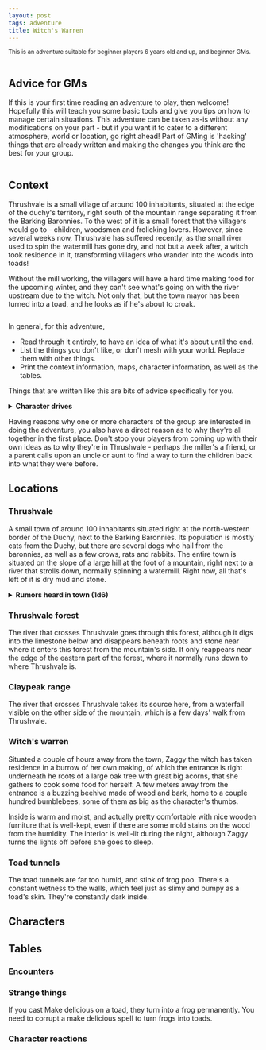 ```yaml
---
layout: post
tags: adventure
title: Witch's Warren
---
```

<small>This is an adventure suitable for beginner players 6 years old and up, and beginner GMs.</small>

<div class="row">
<div class="column">
  
## Advice for GMs
If this is your first time reading an adventure to play, then welcome! Hopefully this will teach you some basic tools and give you tips on how to manage certain situations. This adventure can be taken as-is without any modifications on your part - but if you want it to cater to a different atmosphere, world or location, go right ahead! Part of GMing is 'hacking' things that are already written and making the changes you think are the best for your group.

</div>
<div class="column">
  
## Context
Thrushvale is a small village of around 100 inhabitants, situated at the edge of the duchy's territory, right south of the mountain range separating it from the Barking Baronnies. To the west of it is a small forest that the villagers would go to - children, woodsmen and frolicking lovers. However, since several weeks now, Thrushvale has suffered recently, as the small river used to spin the watermill has gone dry, and not but a week after, a witch took residence in it, transforming villagers who wander into the woods into toads!

Without the mill working, the villagers will have a hard time making food for the upcoming winter, and they can't see what's going on with the river upstream due to the witch. Not only that, but the town mayor has been turned into a toad, and he looks as if he's about to croak. 

</div>
</div>



In general, for this adventure,
*  Read through it entirely, to have an idea of what it's about until the end.
*  List the things you don't like, or don't mesh with your world. Replace them with other things.
*  Print the context information, maps, character information, as well as the tables.

<blockquotegm><p>Things that are written like this are bits of advice specifically for you.</p></blockquotegm>



<details markdown="1">
<summary><b>Character drives</b></summary>
Here are some reasons why the different factions could take an interest in Thrushvale's predicament:
  
*  <b>Cats:</b> when the mayor left for the forest, he brought with him his shiny golden pendant. When he came back, he didn't have it anymore - it was surely taken by the witch, and you can go grab it for yourself.
*  <b>Dogs:</b> the dog barons sent you to help the farmers of Thrushvale, who are too far into the wilds of the duchy to be adequately helped.
*  <b>Crows:</b> the fireflies called upon the Firefly Accord to send you to investigate the forest, as they're too scared to venture in after the disappearance of the last scouting force sent there.
*  <b>Rabbits:</b> these are all new people to meet, and there's surely an interesting story to tell after you deal with whatever's going on here.
*  <b>Rats:</b> by helping the villagers of Thrushvale, you also show that the Tabby duke is an inadequate protector of their own lands.
*  <b>Moles:</b> other moles have determined that the dried-up river is an artesian well - now that it's dry, this could be an opportunity to explore its galleries underground once the danger is cleared.
*  <b>Boars:</b> the bugs of Thrushvale forest have all but disappeared. Investigate what is going on and put a stop to it.

</details>

<blockquotegm>

<p>Having reasons why one or more characters of the group are interested in doing the adventure, you also have a direct reason as to why they're all together in the first place. Don't stop your players from coming up with their own ideas as to why they're in Thrushvale - perhaps the miller's a friend, or a parent calls upon an uncle or aunt to find a way to turn the children back into what they were before.</p>

</blockquotegm>

## Locations

### Thrushvale
A small town of around 100 inhabitants situated right at the north-western border of the Duchy, next to the Barking Baronnies. Its population is mostly cats from the Duchy, but there are several dogs who hail from the baronnies, as well as a few crows, rats and rabbits. The entire town is situated on the slope of a large hill at the foot of a mountain, right next to a river that strolls down, normally spinning a watermill. Right now, all that's left of it is dry mud and stone.

<details markdown="1">
<summary><b>Rumors heard in town (1d6)</b></summary>
  
1.  <i>The forest's been awfully quiet lately. It's as if the witch stole all life from there.</i>
2.  <i>Did you hear the mayor lost his pendant to the witch in the forest? What does she need it for?</i>
3.  <i>Last night, I saw four glowing yellow eyes looking at me from the edge of the forest!</i>
4.  <i>The Duke's never going to help us - what with what's happening down south.</i>
5.  <i>Where are the fireflies? They used to come here once a week.</i>
6.  <i>I saw the witch, and she was using all of the water in her big cauldron!</i>

</details>

### Thrushvale forest
The river that crosses Thrushvale goes through this forest, although it digs into the limestone below and disappears beneath roots and stone near where it enters this forest from the mountain's side. It only reappears near the edge of the eastern part of the forest, where it normally runs down to where Thrushvale is.

### Claypeak range
The river that crosses Thrushvale takes its source here, from a waterfall visible on the other side of the mountain, which is a few days' walk from Thrushvale.

### Witch's warren
Situated a couple of hours away from the town, Zaggy the witch has taken residence in a burrow of her own making, of which the entrance is right underneath he roots of a large oak tree with great big acorns, that she gathers to cook some food for herself. A few meters away from the entrance is a buzzing beehive made of wood and bark, home to a couple hundred bumblebees, some of them as big as the character's thumbs.

Inside is warm and moist, and actually pretty comfortable with nice wooden furniture that is well-kept, even if there are some mold stains on the wood from the humidity. The interior is well-lit during the night, although Zaggy turns the lights off before she goes to sleep.

### Toad tunnels
The toad tunnels are far too humid, and stink of frog poo. There's a constant wetness to the walls, which feel just as slimy and bumpy as a toad's skin. They're constantly dark inside.

## Characters

## Tables

### Encounters

### Strange things
If you cast Make delicious on a toad, they turn into a frog permanently. You need to corrupt a make delicious spell to turn frogs into toads.

### Character reactions
